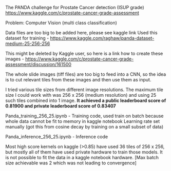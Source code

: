 The PANDA challenge for Prostate Cancer detection (ISUP grade) 
https://www.kaggle.com/c/prostate-cancer-grade-assessment

Problem: Computer Vision (multi class classification)

Data files are too big to be added here, please see kaggle link
Used this dataset for training - https://www.kaggle.com/raghaw/panda-dataset-medium-25-256-256

This might be deleted by Kaggle user, so here is a link how to create these images - https://www.kaggle.com/c/prostate-cancer-grade-assessment/discussion/161500

The whole slide images (tiff files) are too big to feed into a CNN, so the idea is to cut relevant tiles from these images and then use them as input.

I tried various tile sizes from different image resolutions. The maximum tile size I could work with was 256 x 256 (medium resolution) 
and using 25 such tiles combined into 1 image. **It achieved a public leaderboard score of 0.81900 and private leaderboard score of 0.83407**

Panda_training_256_25.ipynb - Training code, used train on batch because whole data cannot be fit to memory in kaggle notebook 
Learning rate set manually (got this from cosine decay by training on a small subset of data)

Panda_inference_256_25.ipynb - Inference code

Most high score kernels on kaggle (>0.85) have used 36 tiles of 256 x 256, but mostly all of them have used private hardware to train those models.
It is not possible to fit the data in a kaggle notebook hardware. [Max batch size achievable was 2 which was not leading to convergence]
